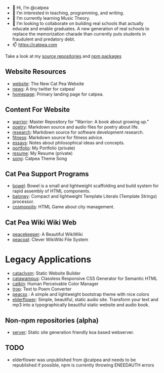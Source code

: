 - 👋 Hi, I’m @catpea
- 👀 I’m interested in teaching, programming, and writing.
- 🌱 I’m currently learning Music Theory.
- 💞️ I’m looking to collaborate on building real schools that actually educate and enable graduates. A new generation of real schools to replace the memorization charade than currently puts students in fraudulent and predatory debt.
- 📫 https://catpea.com

Take a look at my [source repositories](https://github.com/catpea?tab=repositories&q=&type=source&language=&sort=) and [npm packages](https://www.npmjs.com/~catpea)

## Website Resources
- [website]: The New Cat Pea Website
- [news]: A tiny twitter for catpea!
- [homepage]: Primary landing page for catpea.

## Content For Website
- [warrior]: Master Repository for "Warrior: A book about growing up."
- [poetry]: Markdown source and audio files for poetry about life.
- [research]: Markdown source for software development research.
- [fitness]: Markdown source for fitness advice.
- [essays]: Notes about philosophical ideas and concepts.
- [portfolio]: My Portfolio (private)
- [resume]: My Resume (private)
- [song]: Catpea Theme Song

## Cat Pea Support Programs
- [bowel]: Bowel is a small and lightweight scaffolding and build system for rapid assembly of HTML components.
- [baloney]: Compact and lightweight Template Literals (Template Strings) processor.
- [cosmopolis]: HTML Game about city management.

## Cat Pea Wiki Wiki Web
- [peacekeeper]: A Beautiful WikiWiki
- [peacoat]: Clever WikiWiki File System

# Legacy Applications
- [cataclysm]: Static Website Builder
- [catawampus]: Classless Responsive CSS Generator for Semantic HTML
- [catkin]: Human Perceivable Color Manager
- [trop]: Text to Poem Converter
- [peacss] : A simple and lightweight bootstrap theme with nice colors
- [elderflower]: Simple, beautiful, static audio site. Transform your text and mp3 into a typographically beautiful static website and audio book.

## Non-npm repositories (alpha)
- [server]: Static site generation friendly koa based webserver.

## TODO
- elderflower was unpublished from @catpea and needs to be republished if possible, npm is currently throwing ENEEDAUTH errors 


[website]: https://github.com/catpea/website
[news]: https://github.com/catpea/news
[song]: https://github.com/catpea/song
[homepage]: https://github.com/catpea/homepage
[warrior]: https://github.com/catpea/warrior
[poetry]: https://github.com/catpea/poetry
[research]: https://github.com/catpea/research
[fitness]: https://github.com/catpea/fitness
[essays]: https://github.com/catpea/essays
[portfolio]: https://github.com/catpea/portfolio
[resume]: https://github.com/catpea/resume
[server]: https://github.com/catpea/server
[cataclysm]: https://github.com/catpea/cataclysm
[catawampus]: https://github.com/catpea/catawampus
[catkin]: https://github.com/catpea/catkin
[bowel]: https://github.com/catpea/bowel
[baloney]: https://github.com/catpea/baloney
[trop]: https://github.com/catpea/trop
[cosmopolis]: https://github.com/catpea/cosmopolis
[elderflower]: https://github.com/catpea/elderflower
[peacss]: https://github.com/catpea/peacss
[peacekeeper]: https://github.com/catpea/peacekeeper
[peacoat]: https://github.com/catpea/peacoat
